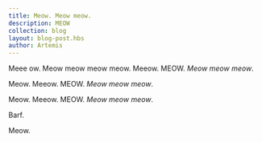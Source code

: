 ```yaml
---
title: Meow. Meow meow.
description: MEOW
collection: blog
layout: blog-post.hbs
author: Artemis
---
```


Meee ow. Meow meow meow meow. Meeow. MEOW. *Meow meow meow*.

Meow. Meeow. MEOW. 
*Meow meow meow*.

Meow. Meeow. MEOW. *Meow meow meow*.

Barf. 

Meow.
